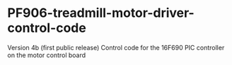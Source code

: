 # PF906-treadmill-motor-driver-control-code
Version 4b (first public release) Control code for the 16F690 PIC controller on the motor control board
